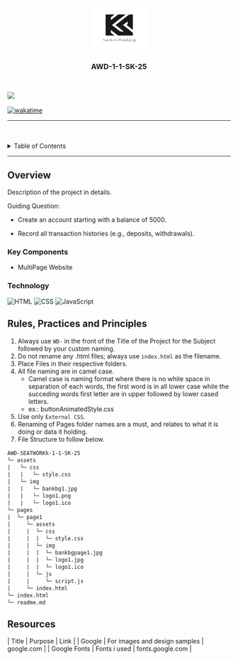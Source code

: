 <a name="readme-top">

<br/>

<br />
<div align="center">
  <a href="https://github.com/keithsantos/">
  <!-- TODO: If you want to add logo or banner you can add it here -->
    <img src="./assets/img/logo1.png" alt="Logo" width="130" height="100">
  </a>
<!-- TODO: Change Title to the name of the title of your Project -->
  <h3 align="center">AWD-1-1-SK-25</h3>
</div>
<!-- TODO: Make a short description -->
<div align="center">

</div>

<br />

<!-- TODO: Change the zyx-0314 into your github username  -->
<!-- TODO: Change the WD-Template-Project into the same name of your folder -->
![](https://visit-counter.vercel.app/counter.png?page=keithsantos/AWD-1-1-SK-25)

[![wakatime](https://wakatime.com/badge/user/152e83ab-a2d3-48c5-8844-b8e308c799a2/project/2942ebb1-75f3-4bd5-8194-1a4d4bf09f87.svg)](https://wakatime.com/badge/user/152e83ab-a2d3-48c5-8844-b8e308c799a2/project/2942ebb1-75f3-4bd5-8194-1a4d4bf09f87)

---

<br />
<br />

<!-- TODO: If you want to add more layers for your readme -->
<details>
  <summary>Table of Contents</summary>
  <ol>
    <li>
      <a href="#overview">Overview</a>
      <ol>
        <li>
          <a href="#key-components">Key Components</a>
        </li>
        <li>
          <a href="#technology">Technology</a>
        </li>
      </ol>
    </li>
    <li>
      <a href="#rule,-practices-and-principles">Rules, Practices and Principles</a>
    </li>
    <li>
      <a href="#resources">Resources</a>
    </li>
  </ol>
</details>

---

## Overview

<!-- TODO: To be changed -->
<!-- The following are just sample -->
Description of the project in details.

Guiding Question:
- Create an account starting with a balance of 5000.

- Record all transaction histories (e.g., deposits, withdrawals).


### Key Components
<!-- TODO: List of Key Components -->
<!-- The following are just sample -->
- MultiPage Website

### Technology
<!-- TODO: List of Technology Used -->
![HTML](https://img.shields.io/badge/HTML-E34F26?style=for-the-badge&logo=html5&logoColor=white)
![CSS](https://img.shields.io/badge/CSS-1572B6?style=for-the-badge&logo=css3&logoColor=white)
![JavaScript](https://img.shields.io/badge/JavaScript-F7DF1E?style=for-the-badge&logo=javascript&logoColor=white)

## Rules, Practices and Principles
1. Always use `WD-` in the front of the Title of the Project for the Subject followed by your custom naming.
2. Do not rename any .html files; always use `index.html` as the filename.
3. Place Files in their respective folders.
4. All file naming are in camel case.
   - Camel case is naming format where there is no white space in separation of each words, the first word is in all lower case while the succeding words first letter are in upper followed by lower cased letters.
   - ex.: buttonAnimatedStyle.css
5. Use only `External CSS`.
6. Renaming of Pages folder names are a must, and relates to what it is doing or data it holding.
7. File Structure to follow below.

```
AWD-SEATWORKk-1-1-SK-25
└─ assets
|   └─ css
|   |   └─ style.css
|   └─ img
|   |   └─ bankbg1.jpg
|   |   └─ logo1.png
|   |   └─ logo1.ico
└─ pages
|  └─ page1
|     └─ assets
|     |  └─ css
|     |  |  └─ style.css
|     |  └─ img
|     |  |  └─ bankbgpage1.jpg
|     |  |  └─ logo1.jpg
|     |  |  └─ logo1.ico
|     |  └─ js
|     |     └─ script.js
|     └─ index.html
└─ index.html
└─ readme.md
```

## Resources

<!-- TODO: Add References -->
| Title | Purpose | Link |
| Google | For images and design samples | google.com |
| Google Fonts | Fonts i used | fonts.google.com |
